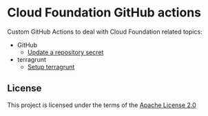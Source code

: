 # Cloud Foundation GitHub actions

Custom GitHub Actions to deal with Cloud Foundation related topics:

- GitHub
  - [Update a repository secret](gh-update-secret)
- terragrunt
  - [Setup terragrunt](terragrunt-setup)

## License

This project is licensed under the terms of the [Apache License 2.0](LICENSE)
